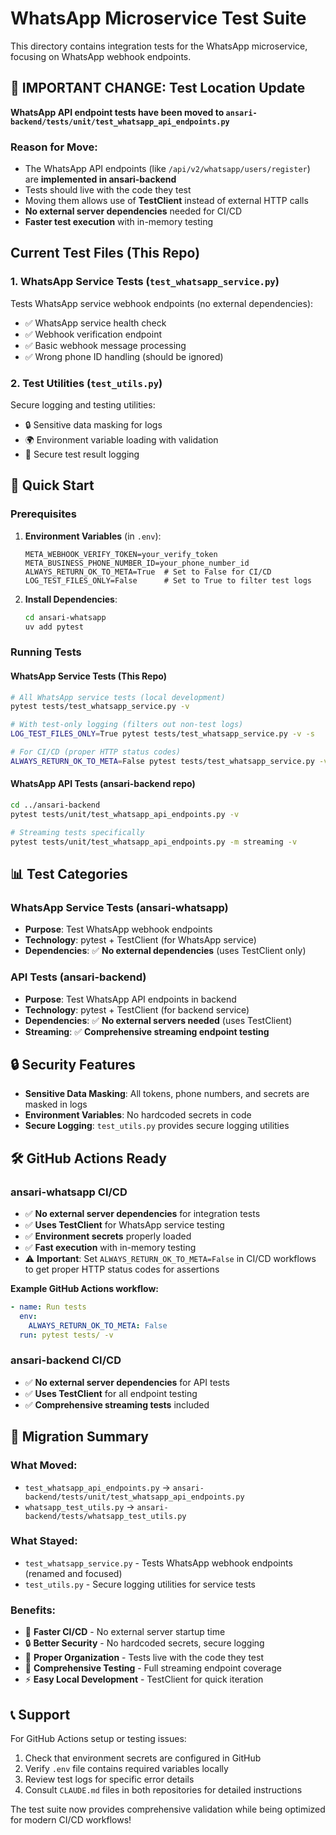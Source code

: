 # WhatsApp Microservice Test Suite

This directory contains integration tests for the WhatsApp microservice, focusing on WhatsApp webhook endpoints.

## 🚨 IMPORTANT CHANGE: Test Location Update

**WhatsApp API endpoint tests have been moved to `ansari-backend/tests/unit/test_whatsapp_api_endpoints.py`**

### Reason for Move:
- The WhatsApp API endpoints (like `/api/v2/whatsapp/users/register`) are **implemented in ansari-backend**
- Tests should live with the code they test
- Moving them allows use of **TestClient** instead of external HTTP calls
- **No external server dependencies** needed for CI/CD
- **Faster test execution** with in-memory testing

## Current Test Files (This Repo)

### 1. WhatsApp Service Tests (`test_whatsapp_service.py`)
Tests WhatsApp service webhook endpoints (no external dependencies):
- ✅ WhatsApp service health check
- ✅ Webhook verification endpoint
- ✅ Basic webhook message processing
- ✅ Wrong phone ID handling (should be ignored)

### 2. Test Utilities (`test_utils.py`)
Secure logging and testing utilities:
- 🔒 Sensitive data masking for logs
- 🌍 Environment variable loading with validation
- 📝 Secure test result logging


## 🚀 Quick Start

### Prerequisites
1. **Environment Variables** (in `.env`):
   ```env
   META_WEBHOOK_VERIFY_TOKEN=your_verify_token
   META_BUSINESS_PHONE_NUMBER_ID=your_phone_number_id
   ALWAYS_RETURN_OK_TO_META=True  # Set to False for CI/CD
   LOG_TEST_FILES_ONLY=False      # Set to True to filter test logs
   ```

2. **Install Dependencies**:
   ```bash
   cd ansari-whatsapp
   uv add pytest
   ```

### Running Tests

#### WhatsApp Service Tests (This Repo)
```bash
# All WhatsApp service tests (local development)
pytest tests/test_whatsapp_service.py -v

# With test-only logging (filters out non-test logs)
LOG_TEST_FILES_ONLY=True pytest tests/test_whatsapp_service.py -v -s

# For CI/CD (proper HTTP status codes)
ALWAYS_RETURN_OK_TO_META=False pytest tests/test_whatsapp_service.py -v
```

#### WhatsApp API Tests (ansari-backend repo)
```bash
cd ../ansari-backend
pytest tests/unit/test_whatsapp_api_endpoints.py -v

# Streaming tests specifically
pytest tests/unit/test_whatsapp_api_endpoints.py -m streaming -v
```

## 📊 Test Categories

### WhatsApp Service Tests (ansari-whatsapp)
- **Purpose**: Test WhatsApp webhook endpoints
- **Technology**: pytest + TestClient (for WhatsApp service)
- **Dependencies**: ✅ **No external dependencies** (uses TestClient only)

### API Tests (ansari-backend)
- **Purpose**: Test WhatsApp API endpoints in backend
- **Technology**: pytest + TestClient (for backend service)
- **Dependencies**: ✅ **No external servers needed** (uses TestClient)
- **Streaming**: ✅ **Comprehensive streaming endpoint testing**

## 🔒 Security Features

- **Sensitive Data Masking**: All tokens, phone numbers, and secrets are masked in logs
- **Environment Variables**: No hardcoded secrets in code
- **Secure Logging**: `test_utils.py` provides secure logging utilities

## 🛠 GitHub Actions Ready

### ansari-whatsapp CI/CD
- ✅ **No external server dependencies** for integration tests
- ✅ **Uses TestClient** for WhatsApp service testing
- ✅ **Environment secrets** properly loaded
- ✅ **Fast execution** with in-memory testing
- ⚠️ **Important**: Set `ALWAYS_RETURN_OK_TO_META=False` in CI/CD workflows to get proper HTTP status codes for assertions

**Example GitHub Actions workflow:**
```yaml
- name: Run tests
  env:
    ALWAYS_RETURN_OK_TO_META: False
  run: pytest tests/ -v
```

### ansari-backend CI/CD
- ✅ **No external server dependencies** for API tests
- ✅ **Uses TestClient** for all endpoint testing
- ✅ **Comprehensive streaming tests** included

## 📝 Migration Summary

### What Moved:
- `test_whatsapp_api_endpoints.py` → `ansari-backend/tests/unit/test_whatsapp_api_endpoints.py`
- `whatsapp_test_utils.py` → `ansari-backend/tests/whatsapp_test_utils.py`

### What Stayed:
- `test_whatsapp_service.py` - Tests WhatsApp webhook endpoints (renamed and focused)
- `test_utils.py` - Secure logging utilities for service tests

### Benefits:
- 🚀 **Faster CI/CD** - No external server startup time
- 🔒 **Better Security** - No hardcoded secrets, secure logging
- 📍 **Proper Organization** - Tests live with the code they test
- 🧪 **Comprehensive Testing** - Full streaming endpoint coverage
- ⚡ **Easy Local Development** - TestClient for quick iteration

## 📞 Support

For GitHub Actions setup or testing issues:
1. Check that environment secrets are configured in GitHub
2. Verify `.env` file contains required variables locally
3. Review test logs for specific error details
4. Consult `CLAUDE.md` files in both repositories for detailed instructions

The test suite now provides comprehensive validation while being optimized for modern CI/CD workflows!
